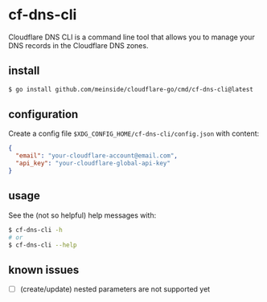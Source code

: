 # cf-dns-cli

Cloudflare DNS CLI is a command line tool that allows you to manage your DNS records in the Cloudflare DNS zones.

## install

```bash
$ go install github.com/meinside/cloudflare-go/cmd/cf-dns-cli@latest
```

## configuration

Create a config file `$XDG_CONFIG_HOME/cf-dns-cli/config.json` with content:

```json
{
  "email": "your-cloudflare-account@email.com",
  "api_key": "your-cloudflare-global-api-key"
}
```

## usage

See the (not so helpful) help messages with:

```bash
$ cf-dns-cli -h
# or
$ cf-dns-cli --help
```

## known issues

- [ ] (create/update) nested parameters are not supported yet

